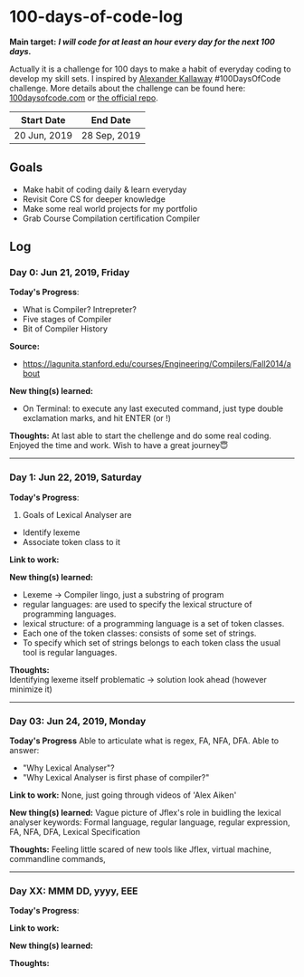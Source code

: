 # 100-days-of-code-log

**Main target:** ***I will code for at least an hour every day for the next 100 days.***

Actually it is a challenge for 100 days to make a habit of everyday coding to develop my skill sets.  I inspired by [Alexander Kallaway](https://github.com/Kallaway "Alexander Kallaway") #100DaysOfCode challenge. More details about the challenge can be found here: [100daysofcode.com](http://100daysofcode.com/ "100daysofcode.com") or [the official repo](https://github.com/Kallaway/100-days-of-code "the official repo").

|  Start Date | End Date     |
| ------------| ------------ |
| 20 Jun, 2019| 28 Sep, 2019 |


## Goals
- Make habit of coding daily & learn everyday
- Revisit Core CS for deeper knowledge
- Make some real world projects for my portfolio
- Grab Course Compilation certification Compiler


## Log

### Day 0: Jun 21, 2019, Friday

**Today's Progress**: 
- What is Compiler? Intrepreter? 
- Five stages of Compiler
- Bit of Compiler History

**Source:** 
- https://lagunita.stanford.edu/courses/Engineering/Compilers/Fall2014/about

**New thing(s) learned:** 
- On Terminal: to execute any last executed command, just type double exclamation marks, and hit ENTER (or !<first letter of command>)

**Thoughts:**  At last able to start the chellenge and do some real coding. Enjoyed the time and work. Wish to have a great journey😇

------------

### Day 1: Jun 22, 2019, Saturday

**Today's Progress**: 
1. Goals of Lexical Analyser are
- Identify lexeme
- Associate token class to it

**Link to work:** 

**New thing(s) learned:** 
- Lexeme -> Compiler lingo, just a substring of program
- regular languages: are used to specify the lexical structure of programming languages. 
- lexical structure: of a programming language is a set of token classes. 
- Each one of the token classes: consists of some set of strings. 
- To specify which set of strings belongs to each token class the usual tool is regular languages.

**Thoughts:**  
Identifying lexeme itself problematic -> solution look ahead (however minimize it)

------------

### Day 03: Jun 24, 2019, Monday

**Today's Progress**
Able to articulate what is regex, FA, NFA, DFA.
Able to answer:
- "Why Lexical Analyser"?
- "Why Lexical Analyser is first phase of compiler?"

**Link to work:** 
None, just going through videos of 'Alex Aiken'

**New thing(s) learned:** 
Vague picture of Jflex's role in buidling the lexical analyser
keywords: Formal language, regular language, regular expression, FA, NFA, DFA, Lexical Specification

**Thoughts:**  Feeling little scared of new tools like Jflex, virtual machine, commandline commands, 

------------

### Day XX: MMM DD, yyyy, EEE

**Today's Progress**: 

**Link to work:** 

**New thing(s) learned:** 

**Thoughts:**  
